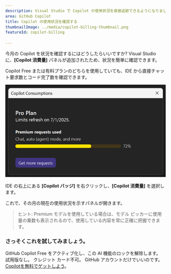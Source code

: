 ```yaml
---
description: Visual Studio で Copilot の使用状況を直接追跡できるようになりました。
area: GitHub Copilot
title: Copilot の使用状況を確認する
thumbnailImage: ../media/copilot-billing-thumbnail.png
featureId: copilot-billing

---
```



今月の Copilot を状況を確認するにはどうしたらいいですか? Visual Studio に、**[Copilot 消費量]** パネルが追加されたため、状況を簡単に確認できます。

Copilot Free または有料プランのどちらを使用していても、IDE から直接チャット要求数とコード完了数を確認できます。

![使用状態](../media/copilot-billing.png)

IDE の右上にある **[Copilot バッジ]** を右クリックし、**[Copilot 消費量]** を選択します。

これで、その月の現在の使用状況を示すパネルが開きます。

> ヒント: Premium モデルを使用している場合は、モデル ピッカーに使用量の乗数も表示されるので、使用している内容を常に正確に把握できます。

### さっそくこれを試してみましょう。
GitHub Copilot Free をアクティブ化し、この AI 機能のロックを解除します。
試用版なし。 クレジット カード不可。 GitHub アカウントだけでいいのです。 [Copilotを無料でゲットしよう](https://github.com/settings/copilot)。

